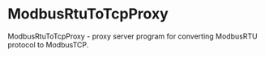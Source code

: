 # ModbusRtuToTcpProxy
 ModbusRtuToTcpProxy - proxy server program for converting ModbusRTU protocol to ModbusTCP.

